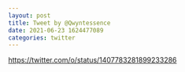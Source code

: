 ```yaml
--- 
layout: post 
title: Tweet by @Qwyntessence 
date: 2021-06-23 1624477089 
categories: twitter 
--- 
```

https://twitter.com/o/status/1407783281899233286